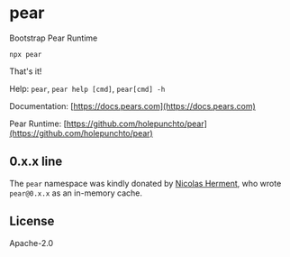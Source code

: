 # pear

Bootstrap Pear Runtime

```
npx pear
```

That's it!

Help: `pear`, `pear help [cmd]`, `pear[cmd] -h`

Documentation: [https://docs.pears.com](https://docs.pears.com)

Pear Runtime: [https://github.com/holepunchto/pear](https://github.com/holepunchto/pear)

## 0.x.x line

The `pear` namespace was kindly donated by [Nicolas Herment](https://github.com/nherment),
who wrote `pear@0.x.x` as an in-memory cache.

## License

Apache-2.0
